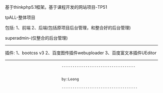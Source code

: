 基于thinkphp5.1框架。基于课程开发的网站项目-TP51

tpALL-整体项目

包括:
    1、前端
    2、后端(包括原项目后台管理，和整合好的后台管理)

superadmin-(仅整合的后台管理)

-----------------------------

插件:
  1、bootcss v3
  2、百度图传插件webuploader
  3、百度富文本插件UEditor

-----------------------------


                              ----------------------------------
                              
                              
                              by:Leong
                              
                              -----------------------------------

